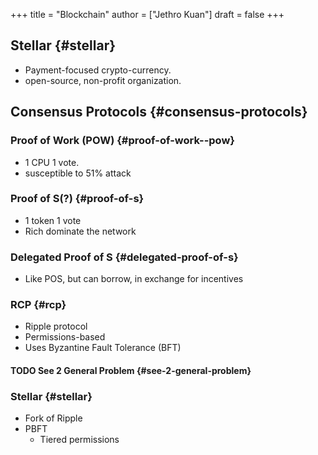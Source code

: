 +++
title = "Blockchain"
author = ["Jethro Kuan"]
draft = false
+++

## Stellar {#stellar}

-   Payment-focused crypto-currency.
-   open-source, non-profit organization.


## Consensus Protocols {#consensus-protocols}


### Proof of Work (POW) {#proof-of-work--pow}

-   1 CPU 1 vote.
-   susceptible to 51% attack


### Proof of S(?) {#proof-of-s}

-   1 token 1 vote
-   Rich dominate the network


### Delegated Proof of S {#delegated-proof-of-s}

-   Like POS, but can borrow, in exchange for incentives


### RCP {#rcp}

-   Ripple protocol
-   Permissions-based
-   Uses Byzantine Fault Tolerance (BFT)


#### <span class="org-todo todo TODO">TODO</span> See 2 General Problem {#see-2-general-problem}


### Stellar {#stellar}

-   Fork of Ripple
-   PBFT
    -   Tiered permissions